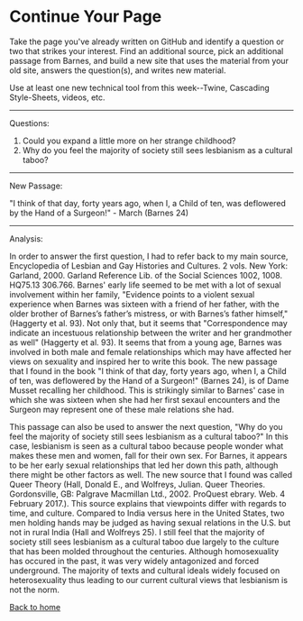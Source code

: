 # Continue Your Page

Take the page you've already written on GitHub and identify a question or two that strikes your interest.  Find an additional source, pick an additional passage from Barnes, and build a new site that uses the material from your old site, answers the question(s), and writes new material.

Use at least one new technical tool from this week--Twine, Cascading Style-Sheets, videos, etc.

---------------------------------------------------------------------------

Questions:

1. Could you expand a little more on her strange childhood? 
2. Why do you feel the majority of society still sees lesbianism as a cultural taboo?

---------------------------------------------------------------------------

New Passage:

"I think of that day, forty years ago, when I, a Child of ten, was deflowered by the Hand of a Surgeon!" - March (Barnes 24)

---------------------------------------------------------------------------

Analysis:

In order to answer the first question, I had to refer back to my main source, Encyclopedia of Lesbian and Gay Histories and Cultures. 2 vols. New York: Garland, 2000. Garland Reference Lib. of the Social Sciences 1002, 1008. HQ75.13 306.766.  Barnes' early life seemed to be met with a lot of sexual involvement within her family, "Evidence points to a violent sexual experience when Barnes was sixteen with a friend of her father, with the older brother of Barnes’s father’s mistress, or with Barnes’s father himself," (Haggerty et al. 93).  Not only that, but it seems that "Correspondence may indicate an incestuous relationship between the writer and her grandmother as well" (Haggerty et al. 93).  It seems that from a young age, Barnes was involved in both male and female relationships which may have affected her views on sexuality and inspired her to write this book.  The new passage that I found in the book "I think of that day, forty years ago, when I, a Child of ten, was deflowered by the Hand of a Surgeon!" (Barnes 24), is of Dame Musset recalling her childhood.  This is strikingly similar to Barnes' case in which she was sixteen when she had her first sexaul encounters and the Surgeon may represent one of these male relations she had.

This passage can also be used to answer the next question, "Why do you feel the majority of society still sees lesbianism as a cultural taboo?"  In this case, lesbianism is seen as a cultural taboo because people wonder what makes these men and women, fall for their own sex.  For Barnes, it appears to be her early sexual relationships that led her down this path, although there might be other factors as well.  The new source that I found was called Queer Theory (Hall, Donald E., and Wolfreys, Julian. Queer Theories. Gordonsville, GB: Palgrave Macmillan Ltd., 2002. ProQuest ebrary. Web. 4 February 2017.).  This source explains that viewpoints differ with regards to time, and culture.  Compared to India versus here in the United States, two men holding hands may be judged as having sexual relations in the U.S. but not in rural India (Hall and Wolfreys 25).  I still feel that the majority of society still sees lesbianism as a cultural taboo due largely to the culture that has been molded throughout the centuries.  Although homosexuality has occured in the past, it was very widely antagonized and forced underground.  The majority of texts and cultural ideals widely focused on heterosexuality thus leading to our current cultural views that lesbianism is not the norm. 

[Back to home](https://gwilly.github.io/Glos-sog-ra-phy/) 
